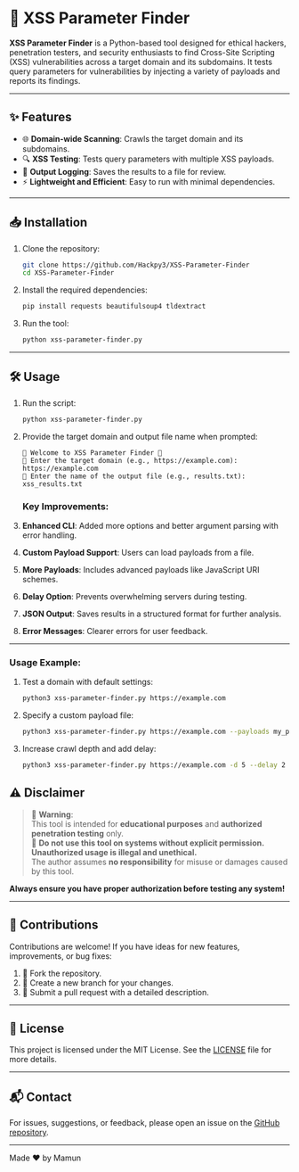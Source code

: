 # 🚀 XSS Parameter Finder  

**XSS Parameter Finder** is a Python-based tool designed for ethical hackers, penetration testers, and security enthusiasts to find Cross-Site Scripting (XSS) vulnerabilities across a target domain and its subdomains. It tests query parameters for vulnerabilities by injecting a variety of payloads and reports its findings.  

---

## ✨ **Features**  

- 🌐 **Domain-wide Scanning**: Crawls the target domain and its subdomains.  
- 🔍 **XSS Testing**: Tests query parameters with multiple XSS payloads.  
- 📂 **Output Logging**: Saves the results to a file for review.  
- ⚡ **Lightweight and Efficient**: Easy to run with minimal dependencies.  

---

## 📥 **Installation**  

1. Clone the repository:  
   ```bash
   git clone https://github.com/Hackpy3/XSS-Parameter-Finder
   cd XSS-Parameter-Finder
   ```  

2. Install the required dependencies:  
   ```bash
   pip install requests beautifulsoup4 tldextract
   ```  

3. Run the tool:  
   ```bash
   python xss-parameter-finder.py
   ```  

---

## 🛠️ **Usage**  

1. Run the script:  
   ```bash
   python xss-parameter-finder.py
   ```  

2. Provide the target domain and output file name when prompted:  
   ```
   🌟 Welcome to XSS Parameter Finder 🌟
   🔗 Enter the target domain (e.g., https://example.com): https://example.com  
   📂 Enter the name of the output file (e.g., results.txt): xss_results.txt  
   ```  

   ### Key Improvements:
1. **Enhanced CLI**: Added more options and better argument parsing with error handling.
2. **Custom Payload Support**: Users can load payloads from a file.
3. **More Payloads**: Includes advanced payloads like JavaScript URI schemes.
4. **Delay Option**: Prevents overwhelming servers during testing.
5. **JSON Output**: Saves results in a structured format for further analysis.
6. **Error Messages**: Clearer errors for user feedback.

---

### Usage Example:
1. Test a domain with default settings:
   ```bash
   python3 xss-parameter-finder.py https://example.com
   ```
2. Specify a custom payload file:
   ```bash
   python3 xss-parameter-finder.py https://example.com --payloads my_payloads.txt
   ```
3. Increase crawl depth and add delay:
   ```bash
   python3 xss-parameter-finder.py https://example.com -d 5 --delay 2
   ```


## ⚠️ **Disclaimer**  

> 🚨 **Warning**:  
> This tool is intended for **educational purposes** and **authorized penetration testing** only.  
> 🚫 **Do not use this tool on systems without explicit permission. Unauthorized usage is illegal and unethical.**  
> The author assumes **no responsibility** for misuse or damages caused by this tool.  

**Always ensure you have proper authorization before testing any system!**  

---

## 🤝 **Contributions**  

Contributions are welcome! If you have ideas for new features, improvements, or bug fixes:  

1. 🍴 Fork the repository.  
2. 🌿 Create a new branch for your changes.  
3. 📝 Submit a pull request with a detailed description.  

---

## 📜 **License**  

This project is licensed under the MIT License. See the [LICENSE](LICENSE) file for more details.  

---

## 📬 **Contact**  

For issues, suggestions, or feedback, please open an issue on the [GitHub repository](https://github.com/your-username/xss-parameter-finder/issues).  

---


Made ❤️ by Mamun
